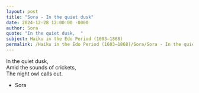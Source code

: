 ```yaml
---
layout: post
title: "Sora - In the quiet dusk"
date: 2024-12-28 12:00:00 -0000
author: Sora
quote: "In the quiet dusk,  "
subject: Haiku in the Edo Period (1603–1868)
permalink: /Haiku in the Edo Period (1603–1868)/Sora/Sora - In the quiet dusk
---
```


In the quiet dusk,  
Amid the sounds of crickets,  
The night owl calls out.

- Sora
